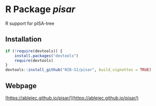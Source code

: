 
# R Package *pisar*

R support for pISA-tree

## Installation


```R
if (!require(devtools)) {
    install.packages("devtools")
    require(devtools)
}
devtools::install_github("NIB-SI/pisar", build_vignettes = TRUE)
```

## Webpage
[https://ablejec.github.io/pisar/](https://ablejec.github.io/pisar/)
